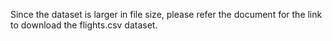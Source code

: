 Since the dataset is larger in file size, please refer the document for the link to download the flights.csv dataset.
